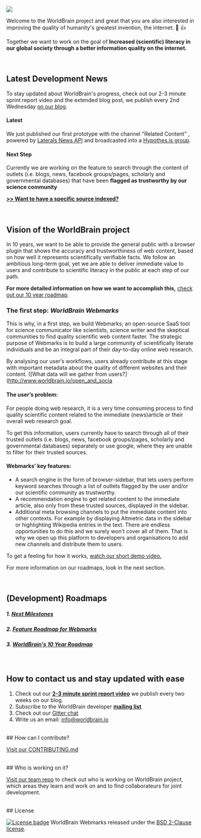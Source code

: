 
![](http://www.worldbrain.io/wp-content/uploads/2016/03/Logo_Background_small.png)
<br>

Welcome to the WorldBrain project and great that you are also interested in improving the quality of humanity's greatest invention, the internet. :tada: :+1:

Together we want to work on the goal of **Increased (scientific) literacy in our global society through a better information quality on the internet.**

<br>

## Latest Development News

To stay updated about WorldBrain's progress, check out our 2-3 minute sprint report video and the extended blog post, we publish every 2nd Wednesday [on our blog](www.worldbrain.io/blog/).

#### Latest
We just published our first prototype with the channel "Related Content" , powered by [Laterals News API](https://lateral.io/publishing) and broadcasted into a [Hypothes.is group](https://hypothes.is/groups/KG9bL1Bm/related-articles).

#### Next Step
Currently we are working on the feature to search through the content of outlets (i.e. blogs, news, facebook groups/pages, scholarly and governmental databases) that have been **flagged as trustworthy by our science community** 

**[>> Want to have a specific source indexed?](www.worldbrain.io/install_bookmarklet/)** 


<br>

## Vision of the WorldBrain project

In 10 years, we want to be able to provide the general public with a browser plugin that shows the accuracy and trustworthiness of web content, based on how well it represents scientifically verifiable facts. 
We follow an ambitious long-term goal, yet we are able to deliver immediate value to users and contribute to scientific literacy in the public at each step of our path.

**For more detailed information on how we want to accomplish this,** [check out our 10 year roadmap](https://github.com/WorldBrain/START-HERE/blob/master/ROADMAPS.md#worldbrains-10-year-roadmap).

### The first step: *WorldBrain Webmarks*

This is why, in a first step, we build Webmarks; an open-source SaaS tool for science communicator like scientists, science writer and the skeptical communities to find quality scientific web content faster.
The strategic purpose of Webmarks is to build a large community of scientifically literate individuals and be an integral part of their day-to-day online web research.

By analysing our user’s workflows, users already contribute at this stage with important metadata about the quality of different websites and their content.  ([What data will we gather from users?](http://www.worldbrain.io/open_and_socia

#### The user’s problem:
For people doing web research, it is a very time consuming process to find quality scientific content related to the immediate (news)article or their overall web research goal. 

To get this information, users currently have to search through all of their trusted outlets (i.e. blogs, news, facebook groups/pages, scholarly and governmental databases) separately or use google, where they are unable to filter for their trusted sources. 

#### Webmarks’ key features:
 - A search engine in the form of browser-sidebar, that lets users perform keyword searches through a list of outlets flagged by the user and/or our scientific community as trustworthy.
 - A recommendation engine to get related content to the immediate article, also only from these trusted sources, displayed in the sidebar. 
 - Additional meta browsing channels to put the immediate content into other contexts. For example by displaying Altmetric data in the sidebar or highlighting Wikipedia entries in the text.
 There are endless opportunities to do this and we surely won’t cover all of them. That is why we open up this platform to developers and organisations to add new channels and distribute them to users.

To get a feeling for how it works, [watch our short demo video.](https://www.youtube.com/watch?v=mWLg1awM3BE)

For more information on our roadmaps, look in the next section. 

<br>

## (Development) Roadmaps

##### 1. [Next Milestones](https://github.com/WorldBrain/START-HERE/blob/master/ROADMAPS.md#next-milestones)
##### 2. [Feature Roadmap for Webmarks](https://github.com/WorldBrain/START-HERE/blob/master/ROADMAPS.md#feature-roadmap-for-webmarks)
##### 3. [WorldBrain's 10 Year Roadmap](https://github.com/WorldBrain/START-HERE/blob/master/ROADMAPS.md#worldbrains-10-year-roadmap)

<br>

## How to contact us and stay updated with ease
 1. Check out our **[2-3 minute sprint report video](www.worldbrain.io/2016/blog/)** we publish every two weeks on our blog.
 2. Subscribe to the WorldBrain developer **[mailing list](https://groups.google.com/forum/#!forum/worldbrain-dev-mailing-list)**
 3. Check out our [Gitter chat](https://gitter.im/WorldBrain/Webmarks)
 4. Write us an email: [info@worldbrain.io](mailto:info@worldbrain.io)


<br>
## How can I contribute?

[Visit our CONTRIBUTING.md](https://github.com/WorldBrain/START-HERE/blob/master/CONTRIBUTING.md)

<br>
## Who is working on it?

[Visit our team repo](https://github.com/WorldBrain/TEAM) to check out who is working on WorldBrain project, which areas they learn and work on and to find collaborateurs for joint development.


<br>
## License

[![License badge](https://img.shields.io/badge/license-BSD-blue.svg)](https://github.com/WorldBrain/START-HERE/blob/master/LICENSE) WorldBrain Webmarks  released under the [BSD 2-Clause license](https://github.com/WorldBrain/START-HERE/blob/master/LICENSE).


